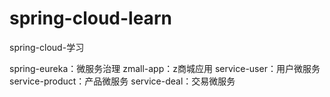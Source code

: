 # spring-cloud-learn
spring-cloud-学习

spring-eureka：微服务治理
zmall-app：z商城应用
service-user：用户微服务
service-product：产品微服务
service-deal：交易微服务
